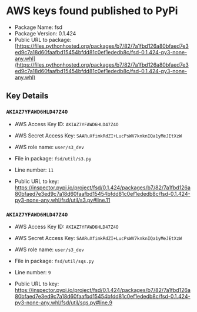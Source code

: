 # AWS keys found published to PyPi

* Package Name: fsd
* Package Version: 0.1.424
* Public URL to package: [https://files.pythonhosted.org/packages/b7/82/7a1fbd126a80bfaed7e3ed9c7a18d60faafbd15454bfdd81c0ef1ededb8c/fsd-0.1.424-py3-none-any.whl](https://files.pythonhosted.org/packages/b7/82/7a1fbd126a80bfaed7e3ed9c7a18d60faafbd15454bfdd81c0ef1ededb8c/fsd-0.1.424-py3-none-any.whl)

## Key Details

### `AKIAZ7YFAWD6HLD47Z4O`

* AWS Access Key ID: `AKIAZ7YFAWD6HLD47Z4O`
* AWS Secret Access Key: `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` 
* AWS role name: `user/s3_dev`
* File in package: `fsd/util/s3.py`
* Line number: `11`

* Public URL to key: https://inspector.pypi.io/project/fsd/0.1.424/packages/b7/82/7a1fbd126a80bfaed7e3ed9c7a18d60faafbd15454bfdd81c0ef1ededb8c/fsd-0.1.424-py3-none-any.whl/fsd/util/s3.py#line.11



### `AKIAZ7YFAWD6HLD47Z4O`

* AWS Access Key ID: `AKIAZ7YFAWD6HLD47Z4O`
* AWS Secret Access Key: `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` 
* AWS role name: `user/s3_dev`
* File in package: `fsd/util/sqs.py`
* Line number: `9`

* Public URL to key: https://inspector.pypi.io/project/fsd/0.1.424/packages/b7/82/7a1fbd126a80bfaed7e3ed9c7a18d60faafbd15454bfdd81c0ef1ededb8c/fsd-0.1.424-py3-none-any.whl/fsd/util/sqs.py#line.9


